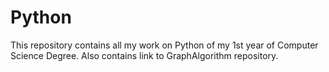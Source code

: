 # Python
This repository contains all my work on Python of my 1st year of Computer Science Degree.
Also contains link to GraphAlgorithm repository.
